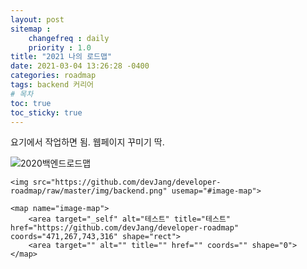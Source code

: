```yaml
---
layout: post
sitemap :
    changefreq : daily
    priority : 1.0
title: "2021 나의 로드맵"
date: 2021-03-04 13:26:28 -0400
categories: roadmap
tags: backend 커리어
# 목차
toc: true  
toc_sticky: true 
---
```

<!--https://www.image-map.net/ --> 요기에서 작업하면 됨. 웹페이지 꾸미기 딱.
![2020백엔드로드맵](https://github.com/devJang/developer-roadmap/raw/master/img/backend.png)
```
<img src="https://github.com/devJang/developer-roadmap/raw/master/img/backend.png" usemap="#image-map">

<map name="image-map">
    <area target="_self" alt="테스트" title="테스트" href="https://github.com/devJang/developer-roadmap" coords="471,267,743,316" shape="rect">
    <area target="" alt="" title="" href="" coords="" shape="0">
</map>
```
